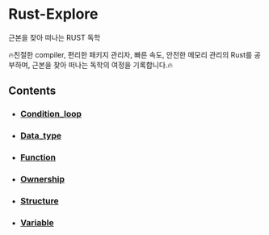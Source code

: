 # Rust-Explore
근본을 찾아 떠나는 RUST 독학

🔥친절한 compiler, 편리한 패키지 관리자, 빠른 속도, 안전한 메모리 관리의 Rust를 공부하며, 근본을 찾아 떠나는 독학의 여정을 기록합니다.🔥

## Contents
- ### [Condition_loop](./condition_loop/)
- ### [Data_type](./data_type/)
- ### [Function](./function/)
- ### [Ownership](./ownership/)
- ### [Structure](./structure/)
- ### [Variable](./variable/)